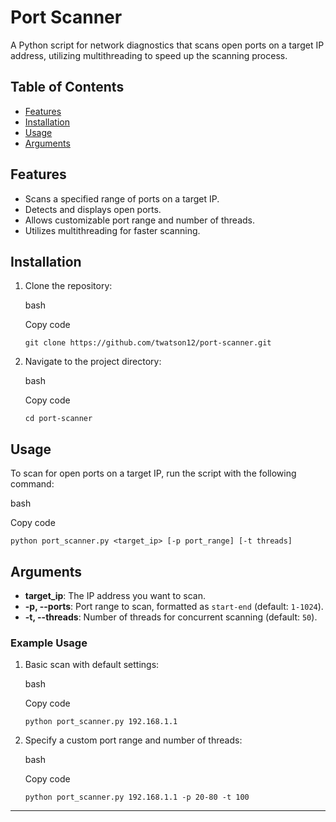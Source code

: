Port Scanner
============

A Python script for network diagnostics that scans open ports on a target IP address, utilizing multithreading to speed up the scanning process.

Table of Contents
-----------------

-   [Features](#features)
-   [Installation](#installation)
-   [Usage](#usage)
-   [Arguments](#arguments)

Features
--------

-   Scans a specified range of ports on a target IP.
-   Detects and displays open ports.
-   Allows customizable port range and number of threads.
-   Utilizes multithreading for faster scanning.

Installation
------------

1.  Clone the repository:

    bash

    Copy code

    `git clone https://github.com/twatson12/port-scanner.git`

2.  Navigate to the project directory:

    bash

    Copy code

    `cd port-scanner`
    

Usage
-----

To scan for open ports on a target IP, run the script with the following command:

bash

Copy code

`python port_scanner.py <target_ip> [-p port_range] [-t threads]`

Arguments
---------

-   **target_ip**: The IP address you want to scan.
-   **-p, --ports**: Port range to scan, formatted as `start-end` (default: `1-1024`).
-   **-t, --threads**: Number of threads for concurrent scanning (default: `50`).

### Example Usage

1.  Basic scan with default settings:

    bash

    Copy code

    `python port_scanner.py 192.168.1.1`

2.  Specify a custom port range and number of threads:

    bash

    Copy code

    `python port_scanner.py 192.168.1.1 -p 20-80 -t 100`

* * * * *
